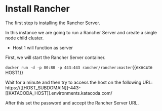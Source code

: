 
# Install Rancher

The first step is installing the Rancher Server. 

In this instance we are going to run a Rancher Server and create a single node child cluster.

- Host 1 will function as server

First, we will start the Rancher Server container.

`docker run -d -p 80:80 -p 443:443 rancher/rancher:master`{{execute HOST1}}

Wait for a minute and then try to access the host on the following URL:
https://[[HOST_SUBDOMAIN]]-443-[[KATACODA_HOST]].environments.katacoda.com/

After this set the password and accept the Rancher Server URL.


